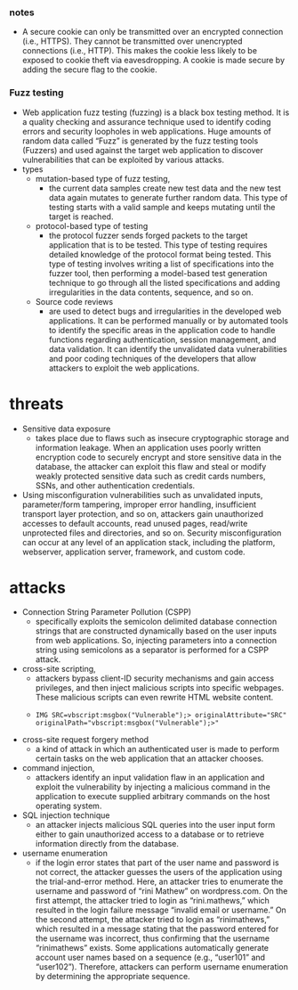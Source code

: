### notes
- A secure cookie can only be transmitted over an encrypted connection (i.e., HTTPS). They cannot be transmitted over unencrypted connections (i.e., HTTP). This makes the cookie less likely to be exposed to cookie theft via eavesdropping. A cookie is made secure by adding the secure flag to the cookie.

### Fuzz testing
- Web application fuzz testing (fuzzing) is a black box testing method. It is a quality checking and assurance technique used to identify coding errors and security loopholes in web applications. Huge amounts of random data called “Fuzz” is generated by the fuzz testing tools (Fuzzers) and used against the target web application to discover vulnerabilities that can be exploited by various attacks.
- types
  -  mutation-based type of fuzz testing,
      -   the current data samples create new test data and the new test data again mutates to generate further random data. This type of testing starts with a valid sample and keeps mutating until the target is reached.
  -  protocol-based type of testing
      -   the protocol fuzzer sends forged packets to the target application that is to be tested. This type of testing requires detailed knowledge of the protocol format being tested. This type of testing involves writing a list of specifications into the fuzzer tool, then performing a model-based test generation technique to go through all the listed specifications and adding irregularities in the data contents, sequence, and so on.
  - Source code reviews
    -  are used to detect bugs and irregularities in the developed web applications. It can be performed manually or by automated tools to identify the specific areas in the application code to handle functions regarding authentication, session management, and data validation. It can identify the unvalidated data vulnerabilities and poor coding techniques of the developers that allow attackers to exploit the web applications.

# threats
- Sensitive data exposure
  -  takes place due to flaws such as insecure cryptographic storage and information leakage. When an application uses poorly written encryption code to securely encrypt and store sensitive data in the database, the attacker can exploit this flaw and steal or modify weakly protected sensitive data such as credit cards numbers, SSNs, and other authentication credentials.
- Using misconfiguration vulnerabilities such as unvalidated inputs, parameter/form tampering, improper error handling, insufficient transport layer protection, and so on, attackers gain unauthorized accesses to default accounts, read unused pages, read/write unprotected files and directories, and so on. Security misconfiguration can occur at any level of an application stack, including the platform, webserver, application server, framework, and custom code.

# attacks
- Connection String Parameter Pollution (CSPP) 
  - specifically exploits the semicolon delimited database connection strings that are constructed dynamically based on the user inputs from web applications. So, injecting parameters into a connection string using semicolons as a separator is performed for a CSPP attack.
- cross-site scripting,
  -  attackers bypass client-ID security mechanisms and gain access privileges, and then inject malicious scripts into specific webpages. These malicious scripts can even rewrite HTML website content. 
  -     IMG SRC=vbscript:msgbox("Vulnerable");> originalAttribute="SRC" originalPath="vbscript:msgbox("Vulnerable");>" 
- cross-site request forgery method 
  - a kind of attack in which an authenticated user is made to perform certain tasks on the web application that an attacker chooses. 
- command injection, 
  - attackers identify an input validation flaw in an application and exploit the vulnerability by injecting a malicious command in the application to execute supplied arbitrary commands on the host operating system. 
-  SQL injection technique
   -  an attacker injects malicious SQL queries into the user input form either to gain unauthorized access to a database or to retrieve information directly from the database. 
- username enumeration
  - if the login error states that part of the user name and password is not correct, the attacker guesses the users of the application using the trial-and-error method. Here, an attacker tries to enumerate the username and password of “rini Mathew” on wordpress.com. On the first attempt, the attacker tried to login as “rini.mathews,” which resulted in the login failure message “invalid email or username.” On the second attempt, the attacker tried to login as “rinimathews,” which resulted in a message stating that the password entered for the username was incorrect, thus confirming that the username “rinimathews” exists. Some applications automatically generate account user names based on a sequence (e.g., “user101” and “user102”). Therefore, attackers can perform username enumeration by determining the appropriate sequence.

